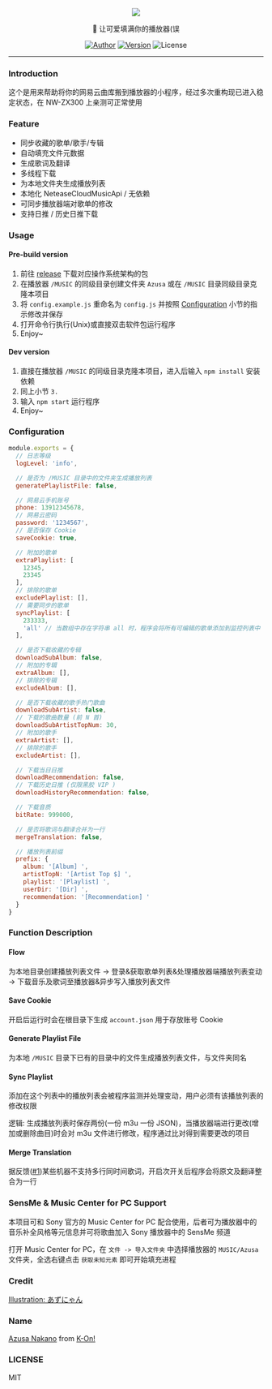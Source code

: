 <p align="center">
  <img src="https://user-images.githubusercontent.com/20554060/107264211-aa90ba80-6a7d-11eb-8fef-6c3cf5b84bdf.png">
</p>

<p align="center">🎇 让可爱填满你的播放器(误</p>

<p align="center">
<a href="https://lyn.moe"><img alt="Author" src="https://img.shields.io/badge/Author-Lyn-blue.svg?style=for-the-badge"/></a>
<a href="https://github.com/kawaiilab/azusa"><img alt="Version" src="https://img.shields.io/github/package-json/v/kawaiilab/azusa?style=for-the-badge"/></a>
<img alt="License" src="https://img.shields.io/github/license/kawaiilab/azusa.svg?style=for-the-badge"/>
</p>

***

### Introduction

这个是用来帮助将你的网易云曲库搬到播放器的小程序，经过多次重构现已进入稳定状态，在 NW-ZX300 上亲测可正常使用

### Feature

- 同步收藏的歌单/歌手/专辑
- 自动填充文件元数据
- 生成歌词及翻译
- 多线程下载
- 为本地文件夹生成播放列表
- 本地化 NeteaseCloudMusicApi / 无依赖
- 可同步播放器端对歌单的修改
- 支持日推 / 历史日推下载

### Usage

#### Pre-build version

1. 前往 [release](https://github.com/kawaiilab/azusa/releases) 下载对应操作系统架构的包
2. 在播放器 `/MUSIC` 的同级目录创建文件夹 `Azusa` 或在 `/MUSIC` 目录同级目录克隆本项目
3. 将 `config.example.js` 重命名为 `config.js` 并按照 [Configuration](#Configuration) 小节的指示修改并保存
4. 打开命令行执行(Unix)或直接双击软件包运行程序
5. Enjoy~

#### Dev version

1. 直接在播放器 `/MUSIC` 的同级目录克隆本项目，进入后输入 `npm install` 安装依赖
2. 同上小节 `3.`
3. 输入 `npm start` 运行程序
4. Enjoy~

### Configuration

```javascript
module.exports = {
  // 日志等级
  logLevel: 'info',

  // 是否为 /MUSIC 目录中的文件夹生成播放列表
  generatePlaylistFile: false,

  // 网易云手机账号
  phone: 13912345678,
  // 网易云密码
  password: '1234567',
  // 是否保存 Cookie
  saveCookie: true,

  // 附加的歌单
  extraPlaylist: [
    12345,
    23345
  ],
  // 排除的歌单
  excludePlaylist: [],
  // 需要同步的歌单
  syncPlaylist: [
    233333,
    'all' // 当数组中存在字符串 all 时，程序会将所有可编辑的歌单添加到监控列表中
  ],

  // 是否下载收藏的专辑
  downloadSubAlbum: false,
  // 附加的专辑
  extraAlbum: [],
  // 排除的专辑
  excludeAlbum: [],

  // 是否下载收藏的歌手热门歌曲
  downloadSubArtist: false,
  // 下载的歌曲数量 (前 N 首)
  downloadSubArtistTopNum: 30,
  // 附加的歌手
  extraArtist: [],
  // 排除的歌手
  excludeArtist: [],

  // 下载当日日推
  downloadRecommendation: false,
  // 下载历史日推 (仅限黑胶 VIP )
  downloadHistoryRecommendation: false,

  // 下载音质
  bitRate: 999000,

  // 是否将歌词与翻译合并为一行
  mergeTranslation: false,

  // 播放列表前缀
  prefix: {
    album: '[Album] ',
    artistTopN: '[Artist Top $] ',
    playlist: '[Playlist] ',
    userDir: '[Dir] ',
    recommendation: '[Recommendation] '
  }
}
```

### Function Description

#### Flow

为本地目录创建播放列表文件 -> 登录&获取歌单列表&处理播放器端播放列表变动 -> 下载音乐及歌词至播放器&异步写入播放列表文件

#### Save Cookie

开启后运行时会在根目录下生成 `account.json` 用于存放账号 Cookie

#### Generate Playlist File

为本地 `/MUSIC` 目录下已有的目录中的文件生成播放列表文件，与文件夹同名

#### Sync Playlist

添加在这个列表中的播放列表会被程序监测并处理变动，用户必须有该播放列表的修改权限

逻辑: 生成播放列表时保存两份(一份 m3u 一份 JSON)，当播放器端进行更改(增加或删除曲目)时会对 m3u 文件进行修改，程序通过比对得到需要更改的项目

#### Merge Translation

据反馈([#1](https://github.com/kawaiilab/azusa/issues/1))某些机器不支持多行同时间歌词，开启次开关后程序会将原文及翻译整合为一行

### SensMe & Music Center for PC Support

本项目可和 Sony 官方的 Music Center for PC 配合使用，后者可为播放器中的音乐补全风格等元信息并可将歌曲加入 Sony 播放器中的 SensMe 频道

打开 Music Center for PC，在 `文件 -> 导入文件夹` 中选择播放器的 `MUSIC/Azusa` 文件夹，全选右键点击 `获取未知元素` 即可开始填充进程

### Credit

[Illustration: あずにゃん](https://www.pixiv.net/artworks/80257983)

### Name

[Azusa Nakano](https://myanimelist.net/character/21173/Azusa_Nakano) from [K-On!](https://myanimelist.net/anime/5680/K-On)

### LICENSE

MIT

